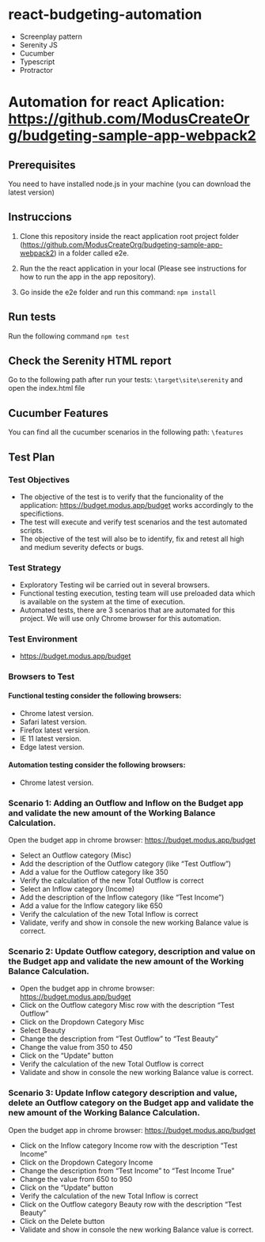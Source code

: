 # react-budgeting-automation
- Screenplay pattern 
- Serenity JS
- Cucumber
- Typescript
- Protractor

# Automation for react Aplication: https://github.com/ModusCreateOrg/budgeting-sample-app-webpack2

## Prerequisites

You need to have installed node.js in your machine (you can download the latest version)

## Instruccions 

1. Clone this repository inside the react application root project folder (https://github.com/ModusCreateOrg/budgeting-sample-app-webpack2) in a folder called e2e.

2. Run the the react application in your local (Please see instructions for how to run the app in the app repository).

3. Go inside the e2e folder and run this command: ``` npm install ```

## Run tests

Run the following command ``` npm test ```

## Check the Serenity HTML report

Go to the following path after run your tests: ``` \target\site\serenity ``` and open the index.html file

## Cucumber Features

You can find all the cucumber scenarios in the following path: ``` \features ```

## Test Plan 

### Test Objectives

- The objective of the test is to verify that the funcionality of the application: https://budget.modus.app/budget works accordingly to the specifictions.
- The test will execute and verify test scenarios and the test automated scripts.
- The objective of the test will also be to identify, fix and retest all high and medium severity defects or bugs.

### Test Strategy

- Exploratory Testing wil be carried out in several browsers.
- Functional testing execution, testing team will use preloaded data which is available on the system at the time of execution.
- Automated tests, there are 3 scenarios that are automated for this project. We will use only Chrome browser for this automation.

### Test Environment

- https://budget.modus.app/budget

### Browsers to Test
#### Functional testing consider the following browsers:
 
 - Chrome latest version.
 - Safari latest version.
 - Firefox latest version.
 - IE 11 latest version.
 - Edge latest version.

#### Automation testing consider the following browsers:

 - Chrome latest version.

### Scenario 1: Adding an Outflow and Inflow on the Budget app and validate the new amount of the Working Balance Calculation.
Open the budget app in chrome browser: https://budget.modus.app/budget

- Select an Outflow category (Misc)
- Add the description of the Outflow category (like “Test Outflow”)
- Add a value for the Outflow category like 350
- Verify the calculation of the new Total Outflow is correct
- Select an Inflow category (Income)
- Add the description of the Inflow category (like “Test Income”)
- Add a value for the Inflow category like 650
- Verify the calculation of the new Total Inflow is correct
- Validate, verify and show in console the new working Balance value is correct.


### Scenario 2: Update Outflow category, description and value on the Budget app and validate the new amount of the Working Balance Calculation.

- Open the budget app in chrome browser: https://budget.modus.app/budget
- Click on the Outflow category Misc row with the description “Test Outflow”
- Click on the Dropdown Category Misc
- Select Beauty
- Change the description from “Test Outflow” to “Test Beauty”
- Change the value from 350 to 450
- Click on the “Update” button
- Verify the calculation of the new Total Outflow is correct
- Validate and show in console the new working Balance value is correct.


### Scenario 3: Update Inflow category description and value, delete an Outflow category on the Budget app and validate the new amount of the Working Balance Calculation.
Open the budget app in chrome browser: https://budget.modus.app/budget

- Click on the Inflow category Income row with the description “Test Income”
- Click on the Dropdown Category Income
- Change the description from “Test Income” to “Test Income True”
- Change the value from 650 to 950
- Click on the “Update” button
- Verify the calculation of the new Total Inflow is correct
- Click on the Outflow category Beauty row with the description “Test Beauty”
- Click on the Delete button
- Validate and show in console the new working Balance value is correct.


